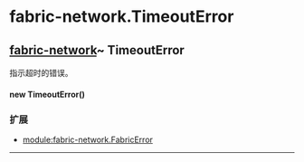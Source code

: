 # fabric-network.TimeoutError

## [fabric-network](https://hyperledger.github.io/fabric-sdk-node/release-1.4/module-fabric-network.html)~ TimeoutError

指示超时的错误。

#### new TimeoutError()

### 扩展

- [module:fabric-network.FabricError](https://hyperledger.github.io/fabric-sdk-node/release-1.4/module-fabric-network.FabricError.html)

---
